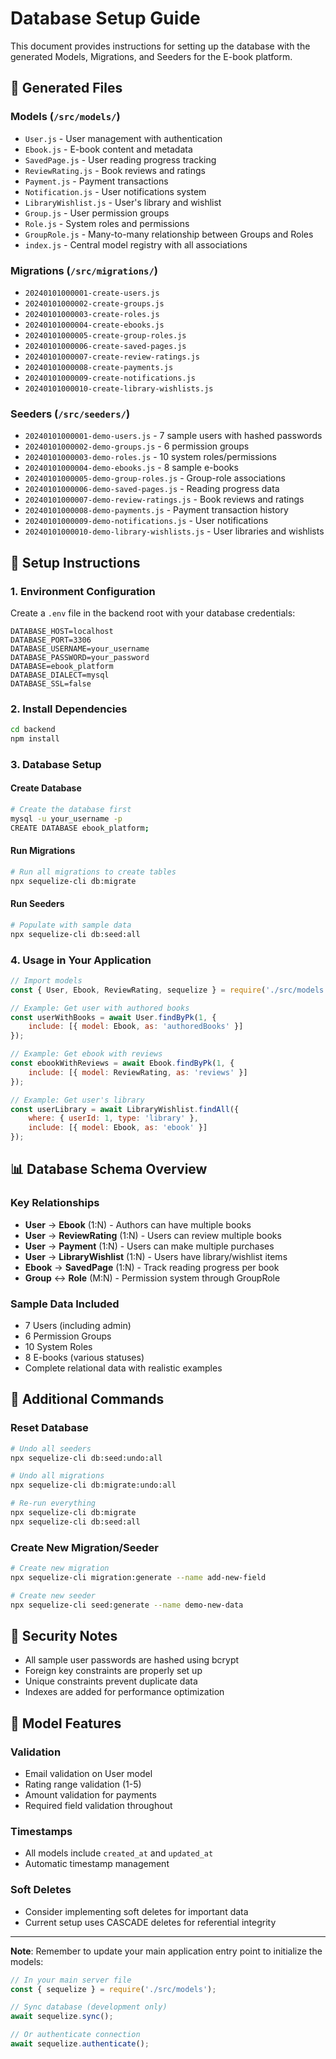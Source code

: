 # Database Setup Guide

This document provides instructions for setting up the database with the generated Models, Migrations, and Seeders for the E-book platform.

## 📁 Generated Files

### Models (`/src/models/`)
- `User.js` - User management with authentication
- `Ebook.js` - E-book content and metadata
- `SavedPage.js` - User reading progress tracking
- `ReviewRating.js` - Book reviews and ratings
- `Payment.js` - Payment transactions
- `Notification.js` - User notifications system
- `LibraryWishlist.js` - User's library and wishlist
- `Group.js` - User permission groups
- `Role.js` - System roles and permissions
- `GroupRole.js` - Many-to-many relationship between Groups and Roles
- `index.js` - Central model registry with all associations

### Migrations (`/src/migrations/`)
- `20240101000001-create-users.js`
- `20240101000002-create-groups.js`
- `20240101000003-create-roles.js`
- `20240101000004-create-ebooks.js`
- `20240101000005-create-group-roles.js`
- `20240101000006-create-saved-pages.js`
- `20240101000007-create-review-ratings.js`
- `20240101000008-create-payments.js`
- `20240101000009-create-notifications.js`
- `20240101000010-create-library-wishlists.js`

### Seeders (`/src/seeders/`)
- `20240101000001-demo-users.js` - 7 sample users with hashed passwords
- `20240101000002-demo-groups.js` - 6 permission groups
- `20240101000003-demo-roles.js` - 10 system roles/permissions
- `20240101000004-demo-ebooks.js` - 8 sample e-books
- `20240101000005-demo-group-roles.js` - Group-role associations
- `20240101000006-demo-saved-pages.js` - Reading progress data
- `20240101000007-demo-review-ratings.js` - Book reviews and ratings
- `20240101000008-demo-payments.js` - Payment transaction history
- `20240101000009-demo-notifications.js` - User notifications
- `20240101000010-demo-library-wishlists.js` - User libraries and wishlists

## 🔧 Setup Instructions

### 1. Environment Configuration

Create a `.env` file in the backend root with your database credentials:

```env
DATABASE_HOST=localhost
DATABASE_PORT=3306
DATABASE_USERNAME=your_username
DATABASE_PASSWORD=your_password
DATABASE=ebook_platform
DATABASE_DIALECT=mysql
DATABASE_SSL=false
```

### 2. Install Dependencies

```bash
cd backend
npm install
```

### 3. Database Setup

#### Create Database
```bash
# Create the database first
mysql -u your_username -p
CREATE DATABASE ebook_platform;
```

#### Run Migrations
```bash
# Run all migrations to create tables
npx sequelize-cli db:migrate
```

#### Run Seeders
```bash
# Populate with sample data
npx sequelize-cli db:seed:all
```

### 4. Usage in Your Application

```javascript
// Import models
const { User, Ebook, ReviewRating, sequelize } = require('./src/models');

// Example: Get user with authored books
const userWithBooks = await User.findByPk(1, {
    include: [{ model: Ebook, as: 'authoredBooks' }]
});

// Example: Get ebook with reviews
const ebookWithReviews = await Ebook.findByPk(1, {
    include: [{ model: ReviewRating, as: 'reviews' }]
});

// Example: Get user's library
const userLibrary = await LibraryWishlist.findAll({
    where: { userId: 1, type: 'library' },
    include: [{ model: Ebook, as: 'ebook' }]
});
```

## 📊 Database Schema Overview

### Key Relationships
- **User** → **Ebook** (1:N) - Authors can have multiple books
- **User** → **ReviewRating** (1:N) - Users can review multiple books
- **User** → **Payment** (1:N) - Users can make multiple purchases
- **User** → **LibraryWishlist** (1:N) - Users have library/wishlist items
- **Ebook** → **SavedPage** (1:N) - Track reading progress per book
- **Group** ↔ **Role** (M:N) - Permission system through GroupRole

### Sample Data Included
- 7 Users (including admin)
- 6 Permission Groups
- 10 System Roles
- 8 E-books (various statuses)
- Complete relational data with realistic examples

## 🚀 Additional Commands

### Reset Database
```bash
# Undo all seeders
npx sequelize-cli db:seed:undo:all

# Undo all migrations
npx sequelize-cli db:migrate:undo:all

# Re-run everything
npx sequelize-cli db:migrate
npx sequelize-cli db:seed:all
```

### Create New Migration/Seeder
```bash
# Create new migration
npx sequelize-cli migration:generate --name add-new-field

# Create new seeder
npx sequelize-cli seed:generate --name demo-new-data
```

## 🔐 Security Notes

- All sample user passwords are hashed using bcrypt
- Foreign key constraints are properly set up
- Unique constraints prevent duplicate data
- Indexes are added for performance optimization

## 📝 Model Features

### Validation
- Email validation on User model
- Rating range validation (1-5)
- Amount validation for payments
- Required field validation throughout

### Timestamps
- All models include `created_at` and `updated_at`
- Automatic timestamp management

### Soft Deletes
- Consider implementing soft deletes for important data
- Current setup uses CASCADE deletes for referential integrity

---

**Note**: Remember to update your main application entry point to initialize the models:

```javascript
// In your main server file
const { sequelize } = require('./src/models');

// Sync database (development only)
await sequelize.sync();

// Or authenticate connection
await sequelize.authenticate();
```
